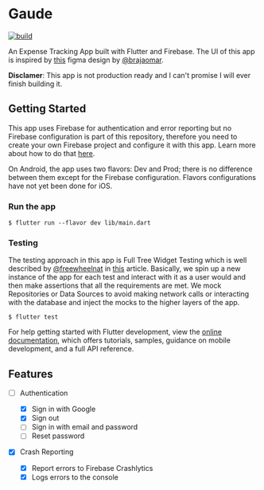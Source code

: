 # Gaude

[![build](https://github.com/silverhairs/gaude/actions/workflows/build.yaml/badge.svg?branch=main)](https://github.com/silverhairs/gaude/actions/workflows/build.yaml)

An Expense Tracking App built with Flutter and Firebase. The UI of this app is inspired by [this](https://www.figma.com/community/file/998557875473123405) figma design by [@brajaomar](https://www.figma.com/@brajaomar).

**Disclamer**: This app is not production ready and I can't promise I will ever finish building it.

## Getting Started

This app uses Firebase for authentication and error reporting but no Firebase configuration is part of this repository, therefore you need to create your own Firebase project and configure it with this app. Learn more about how to do that [here](https://firebase.google.com/docs/flutter/setup).

On Android, the app uses two flavors: Dev and Prod; there is no difference between them except for the Firebase configuration.
Flavors configurations have not yet been done for iOS.

### Run the app

```shell
$ flutter run --flavor dev lib/main.dart
```

### Testing

The testing approach in this app is Full Tree Widget Testing which is well described by [@freewheelnat](https://github.com/freewheelnat) in [this](https://cogitas.net/unleash-full-power-flutter-widget-tests/) article. Basically, we spin up a new instance of the app for each test and interact with it as a user would and then make assertions that all the requirements are met. We mock Repositories or Data Sources to avoid making network calls or interacting with the database and inject the mocks to the higher layers of the app.

```shell
$ flutter test
```

For help getting started with Flutter development, view the
[online documentation](https://docs.flutter.dev/), which offers tutorials,
samples, guidance on mobile development, and a full API reference.

## Features

- [ ] Authentication

  - [x] Sign in with Google
  - [x] Sign out
  - [ ] Sign in with email and password
  - [ ] Reset password

- [x] Crash Reporting
  - [x] Report errors to Firebase Crashlytics
  - [x] Logs errors to the console
